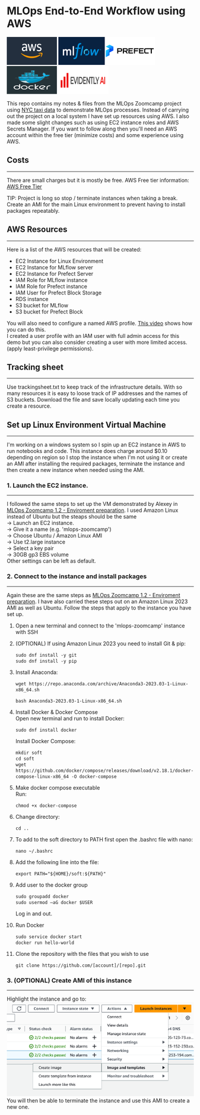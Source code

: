# MLOps End-to-End Workflow using AWS

<img src="images\aws_logo.png" width="135" height="75"/> <img src="images\mlflow_logo.png" width="125" height="75"/><img src="images\prefect_logo.png" width="135" height="75"/> <img src="images\docker_logo.png" width="135" height="75"/> <img src="images\evidently_ai_logo.png" width="135" height="75"/> 

This repo contains my notes & files from the MLOps Zoomcamp project using [NYC taxi data](https://www.nyc.gov/site/tlc/about/tlc-trip-record-data.page) to demonstrate MLOps processes. Instead of carrying out the project on a local system I have set up resources using AWS. I also made some slight changes such as using EC2 instance roles and  AWS Secrets Manager. If you want to follow along then you'll need an AWS account within the free tier (minimize costs) and some experience using AWS.

## Costs
---

There are small charges but it is mostly be free.  AWS Free tier information: [AWS Free Tier](https://aws.amazon.com/free/?all-free-tier.sort-by=item.additionalFields.SortRank&all-free-tier.sort-order=asc&awsf.Free%20Tier%20Types=*all&awsf.Free%20Tier%20Categories=categories%23serverless)

TIP: Project is long so stop / terminate instances when taking a break. Create an AMI for the main Linux environment to prevent having to install packages repeatably.

## AWS Resources
---
Here is a list of the AWS resources that will be created: 
* EC2 Instance for Linux Environment
* EC2 Instance for MLflow server
* EC2 Instance for Prefect Server
* IAM Role for MLflow instance
* IAM Role for Prefect instance
* IAM User for Prefect Block Storage
* RDS instance
* S3 bucket for MLflow
* S3 bucket for Prefect Block 

You will also need to configure a named AWS profile. [This video](https://www.youtube.com/watch?v=vTJSV5xeQ5c) shows how you can do this.\
I created a user profile with an IAM user with full admin access for this demo but you can also consider creating a user with more limited access. (apply least-privilege permissions).
## Tracking sheet
---
Use trackingsheet.txt to keep track of the infrastructure details. With so many resources it is easy to loose track of IP addresses and the names of S3 buckets. Download the file and save locally updating each time you create a resource.

## Set up Linux Environment Virtual Machine
---
I'm working on a windows system so I spin up an EC2 instance in AWS to run notebooks and code. This instance does charge around $0.10 depending on region so I stop the instance when I'm not using it or create an AMI after installing the required packages, terminate the instance and then create a new instance when needed using the AMI.

### 1. Launch the EC2 instance.
---
I followed the same steps to set up the VM demonstrated by Alexey in [MLOps Zoomcamp 1.2 - Enviroment preparation](https://www.youtube.com/watch?v=IXSiYkP23zo&list=PL3MmuxUbc_hIUISrluw_A7wDSmfOhErJK). I used Amazon Linux instead of Ubuntu but the steaps should be the same \
-> Launch an EC2 instance. \
-> Give it a name (e.g. 'mlops-zoomcamp')\
-> Choose Ubuntu / Amazon Linux AMI \
-> Use t2.large instance \
-> Select a key pair \
-> 30GB gp3 EBS volume \
Other settings can be left as default.

 ### 2. Connect to the instance and install packages
---
Again these are the same steps as [MLOps Zoomcamp 1.2 - Enviroment preparation](https://www.youtube.com/watch?v=IXSiYkP23zo&list=PL3MmuxUbc_hIUISrluw_A7wDSmfOhErJK). I have also carried these steps out on an Amazon Linux 2023 AMI as well as Ubuntu. Follow the steps that apply to the instance you have set up. 
1. Open a new terminal and connect to the 'mlops-zoomcamp' instance with SSH

2. (OPTIONAL) If using Amazon Linux 2023 you need to install Git & pip:
    ```console
    sudo dnf install -y git
    sudo dnf install -y pip
    ``` 
4. Install Anaconda:
    ```console
    wget https://repo.anaconda.com/archive/Anaconda3-2023.03-1-Linux-x86_64.sh
    ```
    ```console
    bash Anaconda3-2023.03-1-Linux-x86_64.sh
    ```

5. Install Docker & Docker Compose\
    Open new terminal and run to install Docker:
    ```console
    sudo dnf install docker
    ```
    Install Docker Compose:
    ```console
    mkdir soft
    cd soft
    wget https://github.com/docker/compose/releases/download/v2.18.1/docker-compose-linux-x86_64 -O docker-compose
    ```

6. Make docker compose executable \
    Run:
    ```console
    chmod +x docker-compose
    ```
2. Change directory:
    ```console
    cd ..
    ```
3. To add to the soft directory to PATH first open the .bashrc file with nano:
    ```console
    nano ~/.bashrc
    ```
4. Add the following line into the file:
    ```console
    export PATH="${HOME}/soft:${PATH}"
    ```
5. Add user to the docker group
    ```console
    sudo groupadd docker
    sudo usermod –aG docker $USER
    ```
    Log in and out.
6. Run Docker
    ```console
    sudo service docker start
    docker run hello-world
    ```

7. Clone the repository with the files that you wish to use
    ```console
    git clone https://github.com/[account]/[repo].git
    ```

### 3. (OPTIONAL) Create AMI of this instance
---
Highlight the instance and go to:
![Alt text](images/linux_create_image.png)\
You will then be able to terminate the instance and use this AMI to create a new one.

